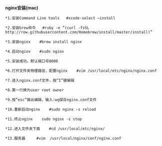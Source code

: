 **nginx安装(mac)**

    *1.安装Command Line tools   #xcode-select —install

    *2.安装brew命令   #ruby -e “(curl -fsSL http://row.githubusercontent.com/Homebrew/install/master/install)”

    *3.安装nginx    #brew install nginx

    *4.启动nginx    #sudo nginx

    *5.安装成功，默认端口号8080

    *6.打开文件夹物理路径，配置nginx    #vim /usr/local/etc/nginx/nginx.conf

    *7.进入nginx.conf文件，按“I”键编辑

    *8.第一行换为user root owner
    ￼
    *9.按”esc”推出编辑，输入:wq保存nginx.conf文件

    *10.重新启动nginx    #sudo nginx -s reload

    *11.终止nginx    sudo nginx -s stop

    *12.进入文件夹下面    #cd /usr/local/etc/nginx/

    *13.服务器     #vim  /usr/local/nginx/conf/nginx.conf